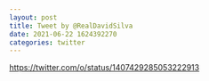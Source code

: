 ```yaml
--- 
layout: post 
title: Tweet by @RealDavidSilva 
date: 2021-06-22 1624392270 
categories: twitter 
--- 
```

https://twitter.com/o/status/1407429285053222913